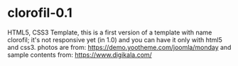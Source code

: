 # clorofil-0.1
HTML5, CSS3 Template, 
this is a first version of a template with name clorofil; 
it's not responsive yet (in 1.0) and you can have it only with html5 and css3. 
photos are from: https://demo.yootheme.com/joomla/monday 
and sample contents from: https://www.digikala.com/
